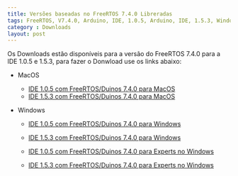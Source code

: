 ```yaml
---
title: Versões baseadas no FreeRTOS 7.4.0 Libreradas
tags: FreeRTOS, V7.4.0, Arduino, IDE, 1.0.5, Arduino, IDE, 1.5.3, Windows, MacOS
category : Downloads
layout: post 
---
```


Os Downloads estão disponíveis para a versão do FreeRTOS 7.4.0 para a IDE 1.0.5 e 1.5.3, para fazer o Donwload
use os links abaixo:

* MacOS
  * [IDE 1.0.5 com FreeRTOS/Duinos 7.4.0 para MacOS](/download/arduino-0105-duinos+freertos0740-macosx.zip)
  * [IDE 1.5.3 com FreeRTOS/Duinos 7.4.0 para MacOS](/download/arduino-1.5.3-duinos+freertos7.4.0-macosx.zip)

* Windows
  * [IDE 1.0.5 com FreeRTOS/Duinos 7.4.0 para Windows](/download/arduino-0105-duinos+freertos0740-windows.zip)
  * [IDE 1.5.3 com FreeRTOS/Duinos 7.4.0 para Windows](/download/arduino-1.5.3-duinos+freertos7.4.0-windows.zip)
  
  * [IDE 1.0.5 com FreeRTOS/Duinos 7.4.0 para Experts no Windows](/download/arduino-0105-duinos+freertos0740-expert-windows.zip)
  * [IDE 1.5.3 com FreeRTOS/Duinos 7.4.0 para Experts no Windows](/download/arduino-1.5.3-duinos+freertos7.4.0-expert-windows.zip)
  